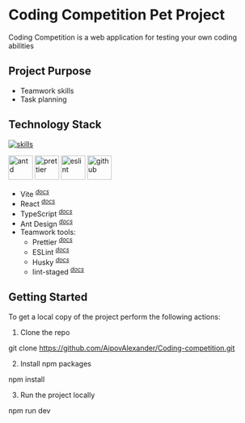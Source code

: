 # Coding Competition Pet Project

Coding Competition is a web application for testing your own coding abilities

## Project Purpose

- Teamwork skills
- Task planning


## Technology Stack

[![skills](https://skillicons.dev/icons?i=vite,vue,ts,html,css&theme=dark)](#technology-stack)</a>

<a href="#technology-stack" title="Antd"><img src="https://github.com/get-icon/geticon/raw/master/icons/ant-design.svg" alt="antd" width="48px" height="48px"></a> <a href="#technology-stack" title="Prettier"><img src="https://github.com/get-icon/geticon/raw/master/icons/prettier.svg" alt="prettier" width="48px" height="48px"></a> <a href="https://www.typescriptlang.org/" title="ESLint"><img src="https://github.com/get-icon/geticon/raw/master/icons/eslint.svg" alt="eslint" width="48px" height="48px"></a> <a href="https://www.typescriptlang.org/" title="github"><img src="https://github.com/get-icon/geticon/raw/master/icons/github-icon.svg" alt="github" width="48px" height="48px"></a>

- Vite <sup>_[docs](https://vitejs.dev/)_</sup>
- React <sup>_[docs](https://react.dev/)_</sup>
- TypeScript <sup>_[docs](https://www.typescriptlang.org/docs/handbook/typescript-from-scratch.html)_</sup>
- Ant Design <sup>_[docs](https://ant.design/)_</sup>
- Teamwork tools:
  - Prettier <sup>_[docs](https://prettier.io/docs/en/)_</sup>
  - ESLint <sup>_[docs](https://eslint.org/docs/latest/use/core-concepts)_</sup>
  - Husky <sup>_[docs](https://typicode.github.io/husky/)_</sup>
  - lint-staged <sup>_[docs](https://github.com/okonet/lint-staged)_</sup>

## Getting Started

To get a local copy of the project perform the following actions:

1. Clone the repo


git clone https://github.com/AipovAlexander/Coding-competition.git


2. Install npm packages


npm install


3. Run the project locally


npm run dev

